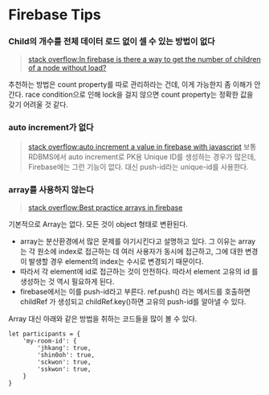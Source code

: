 Firebase Tips
=============

### Child의 개수를 전체 데이터 로드 없이 셀 수 있는 방법이 없다

> [stack overflow:In firebase is there a way to get the number of children of a node without load?][0]

추천하는 방법은 count property를 따로 관리하라는 건데, 이게 가능한지 좀 이해가 안간다.
race condition으로 인해 lock을 걸지 않으면 count property는 정확한 값을 갖기 어려울 것 같다.


### auto increment가 없다

> [stack overflow:auto increment a value in firebase with javascript][1]
보통 RDBMS에서 auto increment로 PK용 Unique ID를 생성하는 경우가 많은데, Firebase에는 그런 기능이 없다.
대신 push-id라는 unique-id를 사용한다.


### array를 사용하지 않는다

> [stack overflow:Best practice arrays in firebase][2]

기본적으로 Array는 없다. 모든 것이 object 형태로 변환된다.
* array는 분산환경에서 많은 문제를 야기시킨다고 설명하고 있다. 그 이유는 array는 각 원소에 index로 접근하는 데 여러 사용자가 동시에 접근하고, 그에 대한 변경이 발생할 경우 element의 index는 수시로 변경되기 때문이다.
* 따라서 각 element에 id로 접근하는 것이 안전하다. 따라서 element 고유의 id 를 생성하는 것 역시 필요하게 된다.
* firebase에서는 이를 push-id라고 부른다. ref.push() 라는 메서드를 호출하면 childRef 가 생성되고 childRef.key()하면 고유의 push-id를 알아낼 수 있다.

Array 대신 아래와 같은 방법을 취하는 코드들을 많이 볼 수 있다.

```
let participants = {
    'my-room-id': {
        'jhkang': true,
        'shin0oh': true,
        'sckwon': true,
        'sskwon': true,
    }
}
``` 

[0]:https://stackoverflow.com/questions/15148803/in-firebase-is-there-a-way-to-get-the-number-of-children-of-a-node-without-load
[1]:https://stackoverflow.com/questions/39065786/auto-increment-a-value-in-firebase-with-javascript
[2]:https://firebase.googleblog.com/2014/04/best-practices-arrays-in-firebase.html
